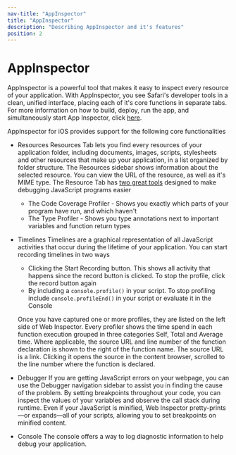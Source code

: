 ```yaml
---
nav-title: "AppInspector"
title: "AppInspector"
description: "Describing AppInspector and it's features"
position: 2
---
```


# AppInspector
AppInspector is a powerful tool that makes it easy to inspect every resource of your application. With AppInspector, you see Safari's developer tools in a clean, unified interface, placing each of it's core functions in separate tabs. For more information on how to build, deploy, run the app, and simultaneously start App Inspector, click [here](https://github.com/NativeScript/nativescript-cli/blob/master/docs/man_pages/project/testing/debug-ios.md).

AppInspector for iOS provides support for the following core functionalities

 - Resources
     Resources Tab lets you find every resources of your application folder, including documents, images, scripts, stylesheets and other resources that make up your application, in a list organized by folder structure. The Resources sidebar shows information about the selected resource. You can view the URL of the resource, as well as it's MIME type. The Resource Tab has [two great tools](https://webkit.org/blog/3846/type-profiling-and-code-coverage-profiling-for-javascript/) designed to make debugging JavaScript programs easier
     - The Code Coverage Profiler - Shows you exactly which parts of your program have run, and which haven't
     - The Type Profiler - Shows you type annotations next to important variables and function return types
 - Timelines
     Timelines are a graphical representation of all JavaScript activities that occur during the lifetime of your application. You can start recording timelines in two ways 
     - Clicking the Start Recording button. This shows all activity that happens since the record button is clicked. To stop the profile, click the record button again
     - By including a ```console.profile()``` in your script. To stop profiling include ```console.profileEnd()``` in your script or evaluate it in the Console

    Once you have captured one or more profiles, they are listed on the left side of Web Inspector. Every profiler shows the time spend in each function execution grouped in three categories Self, Total and Average time. Where applicable, the source URL and line number of the function declaration is shown to the right of the function name. The source URL is a link. Clicking it opens the source in the content browser, scrolled to the line number where the function is declared.

 - Debugger
     If you are getting JavaScript errors on your webpage, you can use the Debugger navigation sidebar to assist you in finding the cause of the problem. By setting breakpoints throughout your code, you can inspect the values of your variables and observe the call stack during runtime.
Even if your JavaScript is minified, Web Inspector pretty-prints—or expands—all of your scripts, allowing you to set breakpoints on minified content.

 - Console
     The console offers a way to log diagnostic information to help debug your application. 

